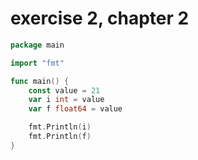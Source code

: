 # exercise 2, chapter 2

```go
package main

import "fmt"

func main() {
	const value = 21
	var i int = value
	var f float64 = value

	fmt.Println(i)
	fmt.Println(f)
}
```
